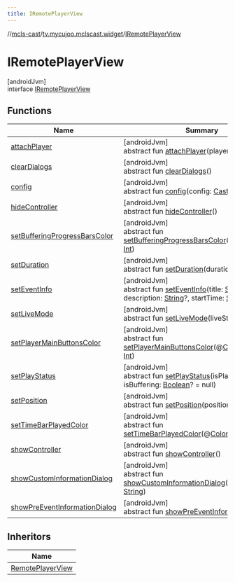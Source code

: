 ```yaml
---
title: IRemotePlayerView
---
```

//[mcls-cast](../../../index.html)/[tv.mycujoo.mclscast.widget](../index.html)/[IRemotePlayerView](index.html)



# IRemotePlayerView



[androidJvm]\
interface [IRemotePlayerView](index.html)



## Functions


| Name | Summary |
|---|---|
| [attachPlayer](attach-player.html) | [androidJvm]<br>abstract fun [attachPlayer](attach-player.html)(player: [CastPlayer](../../tv.mycujoo.mclscast.player/-cast-player/index.html)) |
| [clearDialogs](clear-dialogs.html) | [androidJvm]<br>abstract fun [clearDialogs](clear-dialogs.html)() |
| [config](config.html) | [androidJvm]<br>abstract fun [config](config.html)(config: [CastPlayerConfig](../../tv.mycujoo.mclscast.config/-cast-player-config/index.html)) |
| [hideController](hide-controller.html) | [androidJvm]<br>abstract fun [hideController](hide-controller.html)() |
| [setBufferingProgressBarsColor](set-buffering-progress-bars-color.html) | [androidJvm]<br>abstract fun [setBufferingProgressBarsColor](set-buffering-progress-bars-color.html)(@[ColorInt](https://developer.android.com/reference/kotlin/androidx/annotation/ColorInt.html)color: [Int](https://kotlinlang.org/api/latest/jvm/stdlib/kotlin/-int/index.html)) |
| [setDuration](set-duration.html) | [androidJvm]<br>abstract fun [setDuration](set-duration.html)(duration: [Long](https://kotlinlang.org/api/latest/jvm/stdlib/kotlin/-long/index.html)) |
| [setEventInfo](set-event-info.html) | [androidJvm]<br>abstract fun [setEventInfo](set-event-info.html)(title: [String](https://kotlinlang.org/api/latest/jvm/stdlib/kotlin/-string/index.html), description: [String](https://kotlinlang.org/api/latest/jvm/stdlib/kotlin/-string/index.html)?, startTime: [String](https://kotlinlang.org/api/latest/jvm/stdlib/kotlin/-string/index.html)?) |
| [setLiveMode](set-live-mode.html) | [androidJvm]<br>abstract fun [setLiveMode](set-live-mode.html)(liveState: LiveState) |
| [setPlayerMainButtonsColor](set-player-main-buttons-color.html) | [androidJvm]<br>abstract fun [setPlayerMainButtonsColor](set-player-main-buttons-color.html)(@[ColorInt](https://developer.android.com/reference/kotlin/androidx/annotation/ColorInt.html)color: [Int](https://kotlinlang.org/api/latest/jvm/stdlib/kotlin/-int/index.html)) |
| [setPlayStatus](set-play-status.html) | [androidJvm]<br>abstract fun [setPlayStatus](set-play-status.html)(isPlaying: [Boolean](https://kotlinlang.org/api/latest/jvm/stdlib/kotlin/-boolean/index.html), isBuffering: [Boolean](https://kotlinlang.org/api/latest/jvm/stdlib/kotlin/-boolean/index.html)? = null) |
| [setPosition](set-position.html) | [androidJvm]<br>abstract fun [setPosition](set-position.html)(position: [Long](https://kotlinlang.org/api/latest/jvm/stdlib/kotlin/-long/index.html)) |
| [setTimeBarPlayedColor](set-time-bar-played-color.html) | [androidJvm]<br>abstract fun [setTimeBarPlayedColor](set-time-bar-played-color.html)(@[ColorInt](https://developer.android.com/reference/kotlin/androidx/annotation/ColorInt.html)color: [Int](https://kotlinlang.org/api/latest/jvm/stdlib/kotlin/-int/index.html)) |
| [showController](show-controller.html) | [androidJvm]<br>abstract fun [showController](show-controller.html)() |
| [showCustomInformationDialog](show-custom-information-dialog.html) | [androidJvm]<br>abstract fun [showCustomInformationDialog](show-custom-information-dialog.html)(message: [String](https://kotlinlang.org/api/latest/jvm/stdlib/kotlin/-string/index.html)) |
| [showPreEventInformationDialog](show-pre-event-information-dialog.html) | [androidJvm]<br>abstract fun [showPreEventInformationDialog](show-pre-event-information-dialog.html)() |


## Inheritors


| Name |
|---|
| [RemotePlayerView](../-remote-player-view/index.html) |


